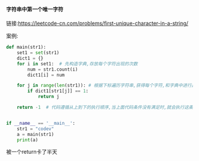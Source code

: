 #### 字符串中第一个唯一字符

链接:https://leetcode-cn.com/problems/first-unique-character-in-a-string/

案例:

```python
def main(str1):
    set1 = set(str1)
    dict1 = {}
    for i in set1:  # 先构造字典,存放每个字符出现的次数
        num = str1.count(i)
        dict1[i] = num

    for j in range(len(str1)): # 根据下标遍历字符串,获得每个字符,和字典中进行比较,判断是否是1,如果是返回,由于return的特征,在遇到第一个的时候就可以返回,所以
        if dict1[str1[j]] == 1:
            return j

    return -1  # 代码遵循从上到下的执行顺序,当上面代码条件没有满足时,就会执行这条


if __name__ == '__main__':
    str1 = "codev"
    a = main(str1)
    print(a)
```

被一个return卡了半天

